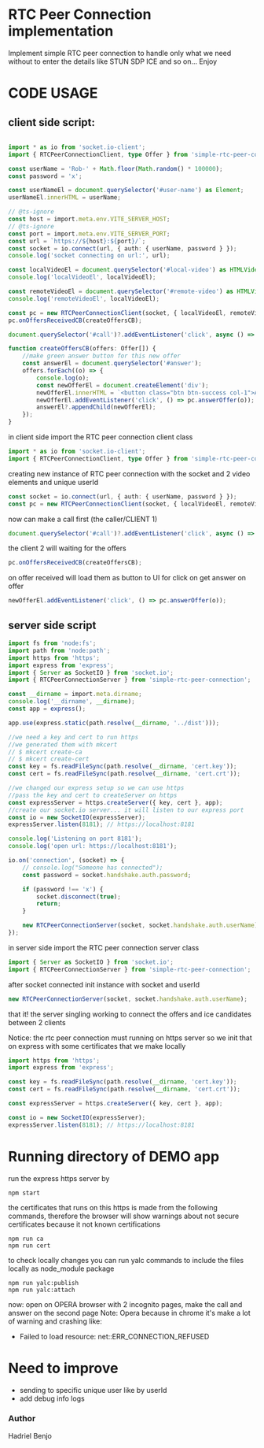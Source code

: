 
# RTC Peer Connection implementation

Implement simple RTC peer connection to handle only what we need without to enter the details like STUN SDP ICE and so on...
Enjoy 

# CODE USAGE

## client side script: 
```typescript

import * as io from 'socket.io-client';
import { RTCPeerConnectionClient, type Offer } from 'simple-rtc-peer-connection';

const userName = 'Rob-' + Math.floor(Math.random() * 100000);
const password = 'x';

const userNameEl = document.querySelector('#user-name') as Element;
userNameEl.innerHTML = userName;

// @ts-ignore
const host = import.meta.env.VITE_SERVER_HOST;
// @ts-ignore
const port = import.meta.env.VITE_SERVER_PORT;
const url = `https://${host}:${port}/`;
const socket = io.connect(url, { auth: { userName, password } });
console.log('socket connecting on url:', url);

const localVideoEl = document.querySelector('#local-video') as HTMLVideoElement;
console.log('localVideoEl', localVideoEl);

const remoteVideoEl = document.querySelector('#remote-video') as HTMLVideoElement;
console.log('remoteVideoEl', localVideoEl);

const pc = new RTCPeerConnectionClient(socket, { localVideoEl, remoteVideoEl, userId: userName });
pc.onOffersReceivedCB(createOffersCB);

document.querySelector('#call')?.addEventListener('click', async () => pc.call());

function createOffersCB(offers: Offer[]) {
    //make green answer button for this new offer
    const answerEl = document.querySelector('#answer');
    offers.forEach((o) => {
        console.log(o);
        const newOfferEl = document.createElement('div');
        newOfferEl.innerHTML = `<button class="btn btn-success col-1">Answer ${o.offererUserName}</button>`;
        newOfferEl.addEventListener('click', () => pc.answerOffer(o));
        answerEl?.appendChild(newOfferEl);
    });
}
```
in client side import the RTC peer connection client class
```typescript
import * as io from 'socket.io-client';
import { RTCPeerConnectionClient, type Offer } from 'simple-rtc-peer-connection';
```

creating new instance of RTC peer connection with the socket and 2 video elements and unique userId 
```typescript
const socket = io.connect(url, { auth: { userName, password } });
const pc = new RTCPeerConnectionClient(socket, { localVideoEl, remoteVideoEl, userId: userName });
```

now can make a call first (the caller/CLIENT 1)
```typescript
document.querySelector('#call')?.addEventListener('click', async () => pc.call());
```

the client 2 will waiting for the offers 
```typescript
pc.onOffersReceivedCB(createOffersCB);
```

on offer received will load them as button to UI for click on get answer on offer
```typescript
newOfferEl.addEventListener('click', () => pc.answerOffer(o));
```


## server side script
```typescript
import fs from 'node:fs';
import path from 'node:path';
import https from 'https';
import express from 'express';
import { Server as SocketIO } from 'socket.io';
import { RTCPeerConnectionServer } from 'simple-rtc-peer-connection';

const __dirname = import.meta.dirname;
console.log('__dirname', __dirname);
const app = express();

app.use(express.static(path.resolve(__dirname, '../dist')));

//we need a key and cert to run https
//we generated them with mkcert
// $ mkcert create-ca
// $ mkcert create-cert
const key = fs.readFileSync(path.resolve(__dirname, 'cert.key'));
const cert = fs.readFileSync(path.resolve(__dirname, 'cert.crt'));

//we changed our express setup so we can use https
//pass the key and cert to createServer on https
const expressServer = https.createServer({ key, cert }, app);
//create our socket.io server... it will listen to our express port
const io = new SocketIO(expressServer);
expressServer.listen(8181); // https://localhost:8181

console.log('Listening on port 8181');
console.log('open url: https://localhost:8181');

io.on('connection', (socket) => {
    // console.log("Someone has connected");
    const password = socket.handshake.auth.password;

    if (password !== 'x') {
        socket.disconnect(true);
        return;
    }

    new RTCPeerConnectionServer(socket, socket.handshake.auth.userName);
});
```

in server side import the RTC peer connection server class
```typescript
import { Server as SocketIO } from 'socket.io';
import { RTCPeerConnectionServer } from 'simple-rtc-peer-connection';
```

after socket connected init instance with socket and userId
```typescript
new RTCPeerConnectionServer(socket, socket.handshake.auth.userName);
```

that it! the server singling working to connect the offers and ice candidates between 2 clients

Notice: the rtc peer connection must running on https server so we init that on express with some certificates that we make locally
```typescript
import https from 'https';
import express from 'express';

const key = fs.readFileSync(path.resolve(__dirname, 'cert.key'));
const cert = fs.readFileSync(path.resolve(__dirname, 'cert.crt'));

const expressServer = https.createServer({ key, cert }, app);

const io = new SocketIO(expressServer);
expressServer.listen(8181); // https://localhost:8181

```

# Running directory of DEMO app

run the express https server by

```
npm start
```

the certificates that runs on this https is made from the following commands, therefore the browser will show warnings about not secure certificates because it not known certifications
```
npm run ca
npm run cert
```

to check locally changes you can run yalc commands to include the files locally as node_module package
```
npm run yalc:publish
npm run yalc:attach
```

now: open on OPERA browser with 2 incognito pages, make the call and answer on the second page
Note: Opera because in chrome it's make a lot of warning and crashing like:
* Failed to load resource: net::ERR_CONNECTION_REFUSED

# Need to improve 
* sending to specific unique user like by userId
* add debug info logs

### Author 
Hadriel Benjo